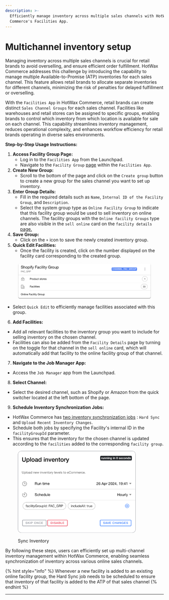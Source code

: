 ```yaml
---
description: >-
  Efficiently manage inventory across multiple sales channels with HotWax
  Commerce's Facilities App.
---
```


# Multichannel inventory setup

Managing inventory across multiple sales channels is crucial for retail brands to avoid overselling, and ensure efficient order fulfillment. HotWax Commerce addresses this challenge by introducing the capability to manage multiple Available-to-Promise (ATP) inventories for each sales channel. This feature allows retail brands to allocate separate inventories for different channels, minimizing the risk of penalties for delayed fulfillment or overselling.

With the `Facilities App` in HotWax Commerce, retail brands can create distinct `Sales Channel Groups` for each sales channel. Facilities like warehouses and retail stores can be assigned to specific groups, enabling brands to control which inventory from which location is available for sale on each channel. This capability streamlines inventory management, reduces operational complexity, and enhances workflow efficiency for retail brands operating in diverse sales environments.

**Step-by-Step Usage Instructions:**

1. **Access Facility Group Page:**
   * Log in to the `Facilities App` from the Launchpad.
   * Navigate to the `Facility Group` [page](facilities/manage-facility-groups.md) within the `Facilities App`.
2. **Create New Group:**
   * Scroll to the bottom of the page and click on the `Create group` button to create a new group for the sales channel you want to set up inventory.
3. **Enter Group Details:**
   * Fill in the required details such as `Name`, `Internal ID of the Facility Group`, and `Description`.
   * Select the system group type as `Online Facility Group` to indicate that this facility group would be used to sell inventory on online channels. The facility groups with the `Online facility Groups` type are also visible in the `sell online` card on the `facility details` [page.](facilities/configure-fulfillment.md)
4. **Save Group:**
   * Click on the `+` icon to save the newly created inventory group.
5. **Quick Edit Facilities:**
   * Once the facility is created, click on the number displayed on the facility card corresponding to the created group.

<figure><img src="../.gitbook/assets/facilities.hotwax 8.png" alt=""><figcaption></figcaption></figure>

* Select `Quick Edit` to efficiently manage facilities associated with this group.

6. **Add Facilities:**

* Add all relevant facilities to the inventory group you want to include for selling inventory on the chosen channel.
* Facilities can also be added from the `Facility Details` page by turning on the toggle for that channel in the `sell online` card, which will automatically add that facility to the online facility group of that channel.

7. **Navigate to the Job Manager App:**

* Access the `Job Manager` app from the Launchpad.

8. **Select Channel:**

* Select the desired channel, such as Shopify or Amazon from the quick switcher located at the left bottom of the page.

9. **Schedule Inventory Synchronization Jobs:**

* HotWax Commerce has [two inventory synchronization jobs](job-workflows/inventory.md) : `Hard Sync` and `Upload Recent Inventory Changes`.
* Schedule both jobs by specifying the Facility's internal ID in the `facilityGroupId` parameter.
* This ensures that the inventory for the chosen channel is updated according to the `facilities` added to the corresponding `facility group`.

<figure><img src="../.gitbook/assets/job-manager.hotwax.io_inventory.png" alt="" width="375"><figcaption><p>Sync Inventory</p></figcaption></figure>

By following these steps, users can efficiently set up multi-channel inventory management within HotWax Commerce, enabling seamless synchronization of inventory across various online sales channels.

{% hint style="info" %}
Whenever a new facility is added to an existing online facility group, the Hard Sync job needs to be scheduled to ensure that inventory of that facility is added to the ATP of that sales channel
{% endhint %}

***
